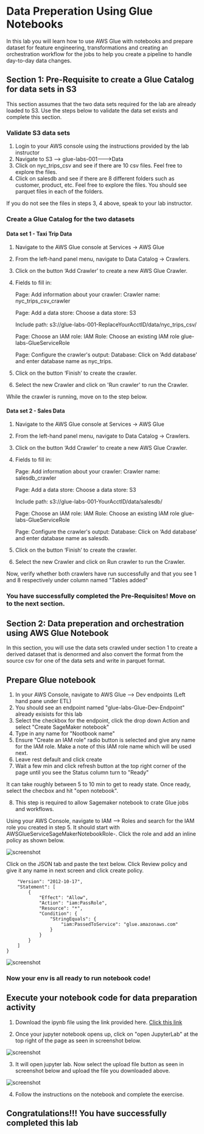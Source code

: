 # Data Preperation Using Glue Notebooks

In this lab you will learn how to use AWS Glue with notebooks and prepare dataset for feature engineering, transformations and creating an orchestration workflow for the jobs to help you create a pipeline to handle day-to-day data changes.

## Section 1: Pre-Requisite to create a Glue Catalog for data sets in S3

This section assumes that the two data sets required for the lab are already loaded to S3. Use the steps below to validate the data set exists and complete this section.

### Validate S3 data sets

1. Login to your AWS console using the instructions provided by the lab instructor
2. Navigate to S3 --> glue-labs-001-<YourAccountNumber>-->Data
3. Click on nyc_trips_csv and see if there are 10 csv files. Feel free to explore the files.
4. Click on salesdb and see if there are 8 different folders such as customer, product, etc. Feel free to explore the files. You should see parquet files in each of the folders.

If you do not see the files in steps 3, 4 above, speak to your lab instructor.

### Create a Glue Catalog for the two datasets 

#### Data set 1 - Taxi Trip Data

1. Navigate to the AWS Glue console at Services -> AWS Glue

2. From the left-hand panel menu, navigate to Data Catalog -> Crawlers.

3. Click on the button ‘Add Crawler’ to create a new AWS Glue Crawler.

4. Fields to fill in:

    Page: Add information about your crawler: 
    Crawler name: nyc_trips_csv_crawler

    Page: Add a data store: 
    Choose a data store: S3

    Include path: s3://glue-labs-001-ReplaceYourAcctID/data/nyc_trips_csv/

    Page: Choose an IAM role: 
    IAM Role: Choose an existing IAM role glue-labs-GlueServiceRole

    Page: Configure the crawler's output: 
    Database: Click on ‘Add database’ and enter database name as nyc_trips.

5. Click on the button ‘Finish’ to create the crawler.

6. Select the new Crawler and click on 'Run crawler' to run the Crawler.

While the crawler is running, move on to the step below.
    

#### Data set 2 - Sales Data

1. Navigate to the AWS Glue console at Services -> AWS Glue

2. From the left-hand panel menu, navigate to Data Catalog -> Crawlers.

3. Click on the button ‘Add Crawler’ to create a new AWS Glue Crawler.

4. Fields to fill in:

    Page: Add information about your crawler: 
    Crawler name: salesdb_crawler

    Page: Add a data store: 
    Choose a data store: S3

    Include path: s3://glue-labs-001-YourAcctID/data/salesdb/

    Page: Choose an IAM role: 
    IAM Role: Choose an existing IAM role glue-labs-GlueServiceRole

    Page: Configure the crawler's output: 
    Database: Click on ‘Add database’ and enter database name as salesdb.

5. Click on the button ‘Finish’ to create the crawler.

6. Select the new Crawler and click on Run crawler to run the Crawler.

Now, verify whether both crawlers have run successfully and that you see 1 and 8 respectively under column named "Tables added"

### You have successfully completed the Pre-Requisites! Move on to the next section. 







## Section 2: Data preperation and orchestration using AWS Glue Notebook

In this section, you will use the data sets crawled under section 1 to create a derived dataset that is denormed and also convert the format from the source csv for one of the data sets and write in parquet format.

## Prepare Glue notebook

1. In your AWS Console, navigate to AWS Glue --> Dev endpoints (Left hand pane under ETL) 
2. You should see an endpoint named "glue-labs-Glue-Dev-Endpoint" already exisists for this lab
3. Select the checkbox for the endpoint, click the drop down Action and select "Create SageMaker notebook"
4. Type in any name for "Nootbook name"
5. Ensure "Create an IAM role" radio button is selected and give any name for the IAM role. Make a note of this IAM role name which will be used next.
6. Leave rest default and click create
7. Wait a few min and click refresh button at the top right corner of the page until you see the Status column turn to "Ready"

It can take roughly between 5 to 10 min to get to ready state. Once ready, select the checbox and hit "open notebook". 

8. This step is required to allow Sagemaker notebook to crate Glue jobs and workflows.

Using your AWS Console, navigate to IAM --> Roles and search for the IAM role you created in step 5. It should start with AWSGlueServiceSageMakerNotebookRole-. 
Click the role and add an inline policy as shown below.

![screenshot](img/picture3.png)

Click on the JSON tab and paste the text below. Click Review policy and give it any name in next screen and click create policy.

``` {
    "Version": "2012-10-17",
    "Statement": [
        {
            "Effect": "Allow",
            "Action": "iam:PassRole",
            "Resource": "*",
            "Condition": {
                "StringEquals": {
                    "iam:PassedToService": "glue.amazonaws.com"
                }
            }
        }
    ]
} 
```

![screenshot](img/picture4.png)

### Now your env is all ready to run notebook code!

## Execute your notebook code for data preparation activity

1. Download the ipynb file using the link provided here. 
[Click this link](https://emp-cf-templates-us-west-2.s3.us-west-2.amazonaws.com/gluelab/glue-dataprep.ipynb)

2. Once your jupyter notebook opens up, click on "open JupyterLab" at the top right of the page as seen in screenshot below.

![screenshot](img/picture1.png)

3. It will open jupyter lab. Now select the upload file button as seen in screenshot below and upload the file you downloaded above. 

![screenshot](img/picture2.png)

4. Follow the instructions on the notebook and complete the exercise. 


## Congratulations!!! You have successfully completed this lab
